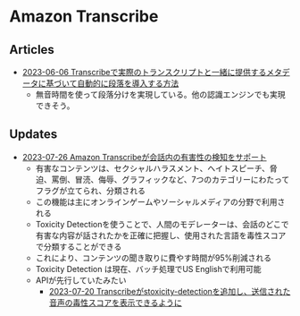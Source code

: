 # Amazon Transcribe

## Articles

- [2023-06-06 Transcribeで実際のトランスクリプトと一緒に提供するメタデータに基づいて自動的に段落を導入する方法](https://aws.amazon.com/blogs/machine-learning/arrange-your-transcripts-into-paragraphs-with-amazon-transcribe/)
  - 無音時間を使って段落分けを実現している。他の認識エンジンでも実現できそう。

## Updates

- [2023-07-26 Amazon Transcribeが会話内の有害性の検知をサポート](https://aws.amazon.com/jp/about-aws/whats-new/2023/07/amazon-transcribe-toxicity-detection-conversations/)
  - 有害なコンテンツは、セクシャルハラスメント、ヘイトスピーチ、脅迫、罵倒、冒涜、侮辱、グラフィックなど、7つのカテゴリーにわたってフラグが立てられ、分類される
  - この機能は主にオンラインゲームやソーシャルメディアの分野で利用される
  - Toxicity Detectionを使うことで、人間のモデレーターは、会話のどこで有害な内容が話されたかを正確に把握し、使用された言語を毒性スコアで分類することができる
  - これにより、コンテンツの聞き取りに費やす時間が95%削減される
  - Toxicity Detection は現在、バッチ処理でUS Englishで利用可能
  - APIが先行していたみたい
    - [2023-07-20 Transcribeがstoxicity-detectionを追加し、送信された音声の毒性スコアを表示できるように](https://awsapichanges.info/archive/changes/00fc0c-transcribe.html)